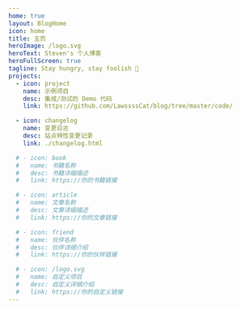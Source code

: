 ```yaml
---
home: true
layout: BlogHome
icon: home
title: 主页
heroImage: /logo.svg
heroText: Steven's 个人博客
heroFullScreen: true
tagline: Stay hungry, stay foolish 🍎
projects:
  - icon: project
    name: 示例项目
    desc: 集成/测试的 Demo 代码
    link: https://github.com/LawssssCat/blog/tree/master/code/

  - icon: changelog
    name: 变更日志
    desc: 站点特性变更记录
    link: ./changelog.html

  # - icon: book
  #   name: 书籍名称
  #   desc: 书籍详细描述
  #   link: https://你的书籍链接

  # - icon: article
  #   name: 文章名称
  #   desc: 文章详细描述
  #   link: https://你的文章链接

  # - icon: friend
  #   name: 伙伴名称
  #   desc: 伙伴详细介绍
  #   link: https://你的伙伴链接

  # - icon: /logo.svg
  #   name: 自定义项目
  #   desc: 自定义详细介绍
  #   link: https://你的自定义链接
---
```

